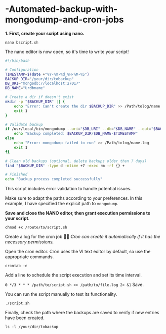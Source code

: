 # -Automated-backup-with-mongodump-and-cron-jobs



**1. First, create your script using nano.** 

`nano bscript.sh`

The nano editor is now open, so it's time to write your script!

```bash
#!/bin/bash

# Configuration
TIMESTAMP=$(date +"%Y-%m-%d_%H-%M-%S")
BACKUP_DIR="/your/dir/tobackup"
DB_URI="mongodb://localhost:27017"
DB_NAME="Urdbname"

# Create a dir if doesn't exist
mkdir -p "$BACKUP_DIR" || {
    echo "Error: Can't create the dir $BACKUP_DIR" >> /Path/tolog/name.log
    exit 1
}

# Validate backup
if /usr/local/bin/mongodump --uri="$DB_URI" --db="$DB_NAME" --out="$BACKUP_DIR/$DB_NAME-$TIMESTAMP"; then
    echo "Backup completed: $BACKUP_DIR/$DB_NAME-$TIMESTAMP"
else
    echo "Error: mongodump failed to run" >> /Path/tolog/name.log
    exit 1
fi

# Clean old backups (optional, delete backups older than 7 days)
find "$BACKUP_DIR" -type d -mtime +7 -exec rm -rf {} +

# Finished
echo "Backup process completed successfully"
```

This script includes error validation to handle potential issues.

Make sure to adapt the paths according to your preferences. In this example, I have specified the explicit path to `mongodump`.

**Save and close the NANO editor, then grant execution permissions to your script.**

`chmod +x /route/to/script.sh`

Create a log for the cron job 🤌🏻 *Cron can create it automatically if it has the necessary permissions.*

Open the cron editor. Cron uses the VI text editor by default, so use the appropriate commands.

`crontab -e` 

Add a line to schedule the script execution and set its time interval.

`0 */3 * * * /path/to/script.sh >> /path/to/file.log 2> &1`
Save.

You can run the script manually to test its functionality.

`./script.sh`

Finally, check the path where the backups are saved to verify if new entries have been created.

`ls -l /your/dir/tobackup`
